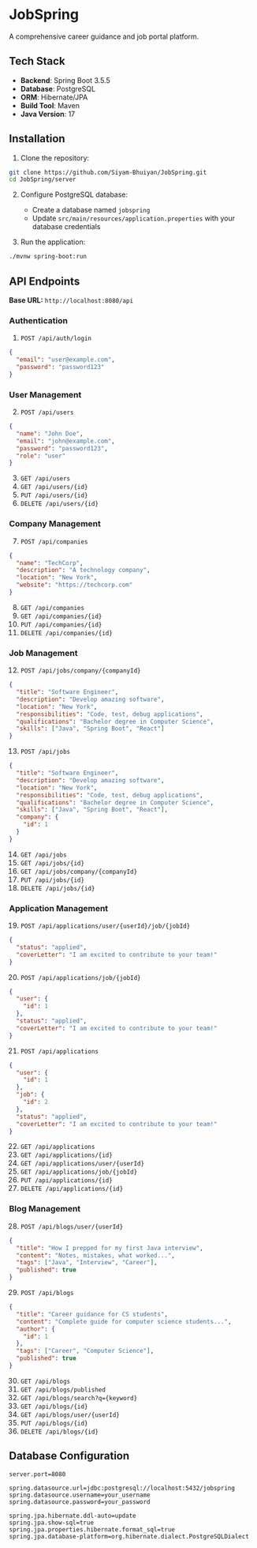 # JobSpring

A comprehensive career guidance and job portal platform.

## Tech Stack

- **Backend**: Spring Boot 3.5.5
- **Database**: PostgreSQL
- **ORM**: Hibernate/JPA
- **Build Tool**: Maven
- **Java Version**: 17

## Installation

1. Clone the repository:

```bash
git clone https://github.com/Siyam-Bhuiyan/JobSpring.git
cd JobSpring/server
```

2. Configure PostgreSQL database:

   - Create a database named `jobspring`
   - Update `src/main/resources/application.properties` with your database credentials

3. Run the application:

```bash
./mvnw spring-boot:run
```

## API Endpoints

**Base URL:** `http://localhost:8080/api`

### Authentication

1. `POST /api/auth/login`

```json
{
  "email": "user@example.com",
  "password": "password123"
}
```

### User Management

2. `POST /api/users`

```json
{
  "name": "John Doe",
  "email": "john@example.com",
  "password": "password123",
  "role": "user"
}
```

3. `GET /api/users`
4. `GET /api/users/{id}`
5. `PUT /api/users/{id}`
6. `DELETE /api/users/{id}`

### Company Management

7. `POST /api/companies`

```json
{
  "name": "TechCorp",
  "description": "A technology company",
  "location": "New York",
  "website": "https://techcorp.com"
}
```

8. `GET /api/companies`
9. `GET /api/companies/{id}`
10. `PUT /api/companies/{id}`
11. `DELETE /api/companies/{id}`

### Job Management

12. `POST /api/jobs/company/{companyId}`

```json
{
  "title": "Software Engineer",
  "description": "Develop amazing software",
  "location": "New York",
  "responsibilities": "Code, test, debug applications",
  "qualifications": "Bachelor degree in Computer Science",
  "skills": ["Java", "Spring Boot", "React"]
}
```

13. `POST /api/jobs`

```json
{
  "title": "Software Engineer",
  "description": "Develop amazing software",
  "location": "New York",
  "responsibilities": "Code, test, debug applications",
  "qualifications": "Bachelor degree in Computer Science",
  "skills": ["Java", "Spring Boot", "React"],
  "company": {
    "id": 1
  }
}
```

14. `GET /api/jobs`
15. `GET /api/jobs/{id}`
16. `GET /api/jobs/company/{companyId}`
17. `PUT /api/jobs/{id}`
18. `DELETE /api/jobs/{id}`

### Application Management

19. `POST /api/applications/user/{userId}/job/{jobId}`

```json
{
  "status": "applied",
  "coverLetter": "I am excited to contribute to your team!"
}
```

20. `POST /api/applications/job/{jobId}`

```json
{
  "user": {
    "id": 1
  },
  "status": "applied",
  "coverLetter": "I am excited to contribute to your team!"
}
```

21. `POST /api/applications`

```json
{
  "user": {
    "id": 1
  },
  "job": {
    "id": 2
  },
  "status": "applied",
  "coverLetter": "I am excited to contribute to your team!"
}
```

22. `GET /api/applications`
23. `GET /api/applications/{id}`
24. `GET /api/applications/user/{userId}`
25. `GET /api/applications/job/{jobId}`
26. `PUT /api/applications/{id}`
27. `DELETE /api/applications/{id}`

### Blog Management

28. `POST /api/blogs/user/{userId}`

```json
{
  "title": "How I prepped for my first Java interview",
  "content": "Notes, mistakes, what worked...",
  "tags": ["Java", "Interview", "Career"],
  "published": true
}
```

29. `POST /api/blogs`

```json
{
  "title": "Career guidance for CS students",
  "content": "Complete guide for computer science students...",
  "author": {
    "id": 1
  },
  "tags": ["Career", "Computer Science"],
  "published": true
}
```

30. `GET /api/blogs`
31. `GET /api/blogs/published`
32. `GET /api/blogs/search?q={keyword}`
33. `GET /api/blogs/{id}`
34. `GET /api/blogs/user/{userId}`
35. `PUT /api/blogs/{id}`
36. `DELETE /api/blogs/{id}`

## Database Configuration

```properties
server.port=8080

spring.datasource.url=jdbc:postgresql://localhost:5432/jobspring
spring.datasource.username=your_username
spring.datasource.password=your_password

spring.jpa.hibernate.ddl-auto=update
spring.jpa.show-sql=true
spring.jpa.properties.hibernate.format_sql=true
spring.jpa.database-platform=org.hibernate.dialect.PostgreSQLDialect
```
